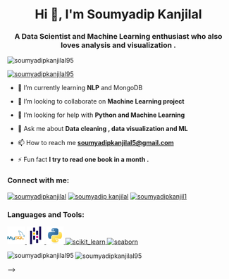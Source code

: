 <h1 align="center">Hi 👋, I'm Soumyadip Kanjilal</h1>
<h3 align="center">A Data Scientist and Machine Learning enthusiast who also loves analysis and visualization .</h3>

<p align="left"> <img src="https://komarev.com/ghpvc/?username=soumyadipkanjilal95&label=Profile%20views&color=0e75b6&style=flat" alt="soumyadipkanjilal95" /> </p>

<p align="left"> <a href="https://github.com/ryo-ma/github-profile-trophy"><img src="https://github-profile-trophy.vercel.app/?username=soumyadipkanjilal95" alt="soumyadipkanjilal95" /></a> </p>

- 🌱 I’m currently learning **NLP** and MongoDB

- 👯 I’m looking to collaborate on **Machine Learning project**

- 🤝 I’m looking for help with **Python and Machine Learning**

- 💬 Ask me about **Data cleaning , data visualization and ML**

- 📫 How to reach me **soumyadipkanjilal5@gmail.com**

- ⚡ Fun fact **I try to read one book in a month .**

<h3 align="left">Connect with me:</h3>
<p align="left">
<a href="https://kaggle.com/soumyadipkanjilal" target="blank"><img align="center" src="https://raw.githubusercontent.com/rahuldkjain/github-profile-readme-generator/master/src/images/icons/Social/kaggle.svg" alt="soumyadipkanjilal" height="30" width="40" /></a>
<a href="https://fb.com/soumyadip kanjilal" target="blank"><img align="center" src="https://raw.githubusercontent.com/rahuldkjain/github-profile-readme-generator/master/src/images/icons/Social/facebook.svg" alt="soumyadip kanjilal" height="30" width="40" /></a>
<a href="https://www.hackerrank.com/soumyadipkanjil1" target="blank"><img align="center" src="https://raw.githubusercontent.com/rahuldkjain/github-profile-readme-generator/master/src/images/icons/Social/hackerrank.svg" alt="soumyadipkanjil1" height="30" width="40" /></a>
</p>

<h3 align="left">Languages and Tools:</h3>
<p align="left"> <a href="https://www.mysql.com/" target="_blank" rel="noreferrer"> <img src="https://raw.githubusercontent.com/devicons/devicon/master/icons/mysql/mysql-original-wordmark.svg" alt="mysql" width="40" height="40"/> </a> <a href="https://pandas.pydata.org/" target="_blank" rel="noreferrer"> <img src="https://raw.githubusercontent.com/devicons/devicon/2ae2a900d2f041da66e950e4d48052658d850630/icons/pandas/pandas-original.svg" alt="pandas" width="40" height="40"/> </a> <a href="https://www.python.org" target="_blank" rel="noreferrer"> <img src="https://raw.githubusercontent.com/devicons/devicon/master/icons/python/python-original.svg" alt="python" width="40" height="40"/> </a> <a href="https://scikit-learn.org/" target="_blank" rel="noreferrer"> <img src="https://upload.wikimedia.org/wikipedia/commons/0/05/Scikit_learn_logo_small.svg" alt="scikit_learn" width="40" height="40"/> </a> <a href="https://seaborn.pydata.org/" target="_blank" rel="noreferrer"> <img src="https://seaborn.pydata.org/_images/logo-mark-lightbg.svg" alt="seaborn" width="40" height="40"/> </a> </p>

<p><img align="left" src="https://github-readme-stats.vercel.app/api/top-langs?username=soumyadipkanjilal95&show_icons=true&locale=en&layout=compact" alt="soumyadipkanjilal95" /></p>

<p>&nbsp;<img align="center" src="https://github-readme-stats.vercel.app/api?username=soumyadipkanjilal95&show_icons=true&locale=en" alt="soumyadipkanjilal95" /></p>

-->
